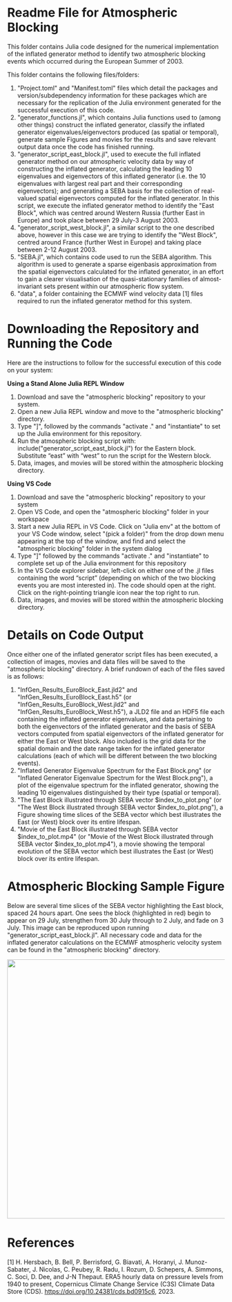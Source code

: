 # Readme File for Atmospheric Blocking

This folder contains Julia code designed for the numerical implementation of the inflated generator method to identify two atmospheric blocking events which occurred during the European Summer of 2003.

This folder contains the following files/folders:

1. "Project.toml" and "Manifest.toml" files which detail the packages and version/subdependency information for these packages which are necessary for the replication of the Julia environment generated for the successful execution of this code.
2. "generator_functions.jl", which contains Julia functions used to (among other things) construct the inflated generator, classify the inflated generator eigenvalues/eigenvectors produced (as spatial or temporal), generate sample Figures and movies for the results and save relevant output data once the code has finished running.
3. "generator_script_east_block.jl", used to execute the full inflated generator method on our atmospheric velocity data by way of constructing the inflated generator, calculating the leading 10 eigenvalues and eigenvectors of this inflated generator (i.e. the 10 eigenvalues with largest real part and their corresponding eigenvectors); and generating a SEBA basis for the collection of real-valued spatial eigenvectors computed for the inflated generator. In this script, we execute the inflated generator method to identify the "East Block", which was centred around Western Russia (further East in Europe) and took place between 29 July-3 August 2003.
4. "generator_script_west_block.jl", a similar script to the one described above, however in this case we are trying to identify the "West Block", centred around France (further West in Europe) and taking place between 2-12 August 2003.
5. "SEBA.jl", which contains code used to run the SEBA algorithm. This algorithm is used to generate a sparse eigenbasis approximation from the spatial eigenvectors calculated for the inflated generator, in an effort to gain a clearer visualisation of the quasi-stationary families of almost-invariant sets present within our atmospheric flow system.
6. "data", a folder containing the ECMWF wind velocity data [1] files required to run the inflated generator method for this system.

# Downloading the Repository and Running the Code

Here are the instructions to follow for the successful execution of this code on your system: 

**Using a Stand Alone Julia REPL Window**

1. Download and save the "atmospheric blocking" repository to your system.
2. Open a new Julia REPL window and move to the "atmospheric blocking" directory.
3. Type "]", followed by the commands "activate ." and "instantiate" to set up the Julia environment for this repository.
4. Run the atmospheric blocking script with: include("generator_script_east_block.jl") for the Eastern block. Substitute “east” with “west” to run the script for the Western block.
5. Data, images, and movies will be stored within the atmospheric blocking directory.

**Using VS Code**

1. Download and save the "atmospheric blocking" repository to your system
2. Open VS Code, and open the "atmospheric blocking" folder in your workspace
3. Start a new Julia REPL in VS Code. Click on "Julia env" at the bottom of your VS Code window, select "(pick a folder)" from the drop down menu appearing at the top of the window, and find and select the "atmospheric blocking" folder in the system dialog
4. Type "]" followed by the commands "activate ." and "instantiate" to complete set up of the Julia environment for this repository
5. In the VS Code explorer sidebar, left-click on either one of the .jl files containing the word “script” (depending on which of the two blocking events you are most interested in). The code should open at the right. Click on the right-pointing triangle icon near the top right to run.
6. Data, images, and movies will be stored within the atmospheric blocking directory.

# Details on Code Output

Once either one of the inflated generator script files has been executed, a collection of images, movies and data files will be saved to the "atmospheric blocking" directory. A brief rundown of each of the files saved is as follows:

1. "InfGen_Results_EuroBlock_East.jld2" and "InfGen_Results_EuroBlock_East.h5" (or "InfGen_Results_EuroBlock_West.jld2" and "InfGen_Results_EuroBlock_West.h5"), a JLD2 file and an HDF5 file each containing the inflated generator eigenvalues, and data pertaining to both the eigenvectors of the inflated generator and the basis of SEBA vectors computed from spatial eigenvectors of the inflated generator for either the East or West block. Also included is the grid data for the spatial domain and the date range taken for the inflated generator calculations (each of which will be different between the two blocking events).
2. "Inflated Generator Eigenvalue Spectrum for the East Block.png" (or "Inflated Generator Eigenvalue Spectrum for the West Block.png"), a plot of the eigenvalue spectrum for the inflated generator, showing the leading 10 eigenvalues distinguished by their type (spatial or temporal).
3. "The East Block illustrated through SEBA vector $index_to_plot.png" (or "The West Block illustrated through SEBA vector $index_to_plot.png"), a Figure showing time slices of the SEBA vector which best illustrates the East (or West) block over its entire lifespan.
4. "Movie of the East Block illustrated through SEBA vector $index_to_plot.mp4" (or "Movie of the West Block illustrated through SEBA vector $index_to_plot.mp4"), a movie showing the temporal evolution of the SEBA vector which best illustrates the East (or West) block over its entire lifespan.

# Atmospheric Blocking Sample Figure

Below are several time slices of the SEBA vector highlighting the East block, spaced 24 hours apart.  One sees the block (highlighted in red) begin to appear on 29 July, strengthen from 30 July through to 2 July, and fade on 3 July. This image can be reproduced upon running "generator_script_east_block.jl". All necessary code and data for the inflated generator calculations on the ECMWF atmospheric velocity system can be found in the "atmospheric blocking" directory.

<img src = "https://github.com/gfroyland/Inflated-Generator/assets/168791783/95bcbd8b-103d-45cf-bbff-024be94c851e" width=600 >

# References

[1] H. Hersbach, B. Bell, P. Berrisford, G. Biavati, A. Horanyi, J. Munoz-Sabater, J. Nicolas, C. Peubey, R. Radu, I. Rozum, D. Schepers, A. Simmons, C. Soci, D. Dee, and J-N Thepaut. ERA5 hourly data on pressure levels from 1940 to present, Copernicus Climate Change Service (C3S) Climate Data Store (CDS). https://doi.org/10.24381/cds.bd0915c6, 2023.